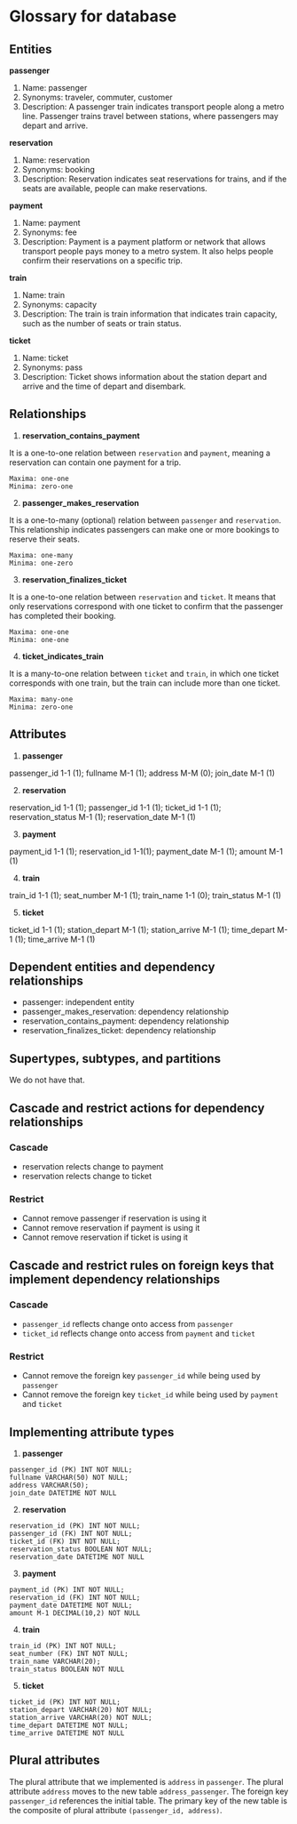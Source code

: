 # Glossary for database

## Entities

**passenger**

1. Name: passenger
2. Synonyms: traveler, commuter, customer
3. Description: A passenger train indicates transport people along a metro line. Passenger trains travel between stations, where passengers may depart and arrive.

**reservation**

1. Name: reservation
2. Synonyms: booking 
3. Description: Reservation indicates seat reservations for trains, and if the seats are available, people can make reservations.  

**payment**

1. Name: payment
2. Synonyms: fee
3. Description: Payment is a payment platform or network that allows transport people pays money to a metro system. It also helps people confirm their reservations on a specific trip. 

**train**

1. Name: train
2. Synonyms: capacity
3. Description: The train is train information that indicates train capacity, such as the number of seats or train status.

**ticket**

1. Name: ticket
2. Synonyms: pass 
3. Description: Ticket shows information about the station depart and arrive and the time of depart and disembark.

## Relationships

1. **reservation_contains_payment** 

It is a one-to-one relation between `reservation` and `payment`, meaning a reservation can contain one payment for a trip. 
```
Maxima: one-one
Minima: zero-one
```

2. **passenger_makes_reservation**

It is a one-to-many (optional) relation between `passenger` and `reservation`. This relationship indicates passengers can make one or more bookings to reserve their seats.
```
Maxima: one-many
Minima: one-zero
```

3. **reservation_finalizes_ticket**

It is a one-to-one relation between `reservation` and `ticket`. It means that only reservations correspond with one ticket to confirm that the passenger has completed their booking.
```
Maxima: one-one
Minima: one-one
```

4. **ticket_indicates_train**

It is a many-to-one relation between `ticket` and `train`, in which one ticket corresponds with one train, but the train can include more than one ticket. 
```
Maxima: many-one
Minima: zero-one
```

## Attributes

1. **passenger** 

passenger_id 1-1 (1);
fullname M-1 (1);
address M-M (0);
join_date M-1 (1)

2. **reservation** 

reservation_id 1-1 (1);
passenger_id 1-1 (1);
ticket_id 1-1 (1);
reservation_status M-1 (1);
reservation_date M-1 (1)

3. **payment** 

payment_id 1-1 (1); 
reservation_id 1-1(1); 
payment_date M-1 (1); 
amount M-1 (1)

4. **train** 

train_id 1-1 (1); 
seat_number M-1 (1); 
train_name 1-1 (0); 
train_status M-1 (1)

5. **ticket** 

ticket_id 1-1 (1);
station_depart M-1 (1); 
station_arrive M-1 (1); 
time_depart M-1 (1); 
time_arrive M-1 (1)

## Dependent entities and dependency relationships

- passenger: independent entity
- passenger_makes_reservation:  dependency relationship
- reservation_contains_payment: dependency relationship
- reservation_finalizes_ticket:  dependency relationship

## Supertypes, subtypes, and partitions

We do not have that.  

## Cascade and restrict actions for dependency relationships

### Cascade
- reservation relects change to payment 
- reservation relects change to ticket 
### Restrict 
- Cannot remove passenger if reservation is using it
- Cannot remove reservation if payment is using it
- Cannot remove reservation if ticket is using it

## Cascade and restrict rules on foreign keys that implement dependency relationships

### Cascade
- `passenger_id` reflects change onto access from `passenger`
- `ticket_id` reflects change onto access from `payment` and `ticket`
### Restrict 
- Cannot remove the foreign key `passenger_id` while being used by `passenger`
- Cannot remove the foreign key `ticket_id` while being used by `payment` and `ticket`

## Implementing attribute types


1. **passenger** 
```
passenger_id (PK) INT NOT NULL;
fullname VARCHAR(50) NOT NULL;
address VARCHAR(50);
join_date DATETIME NOT NULL
```

2. **reservation** 
```
reservation_id (PK) INT NOT NULL;
passenger_id (FK) INT NOT NULL;
ticket_id (FK) INT NOT NULL;
reservation_status BOOLEAN NOT NULL;
reservation_date DATETIME NOT NULL
```

3. **payment** 
```
payment_id (PK) INT NOT NULL; 
reservation_id (FK) INT NOT NULL; 
payment_date DATETIME NOT NULL; 
amount M-1 DECIMAL(10,2) NOT NULL
```

4. **train** 
```
train_id (PK) INT NOT NULL; 
seat_number (FK) INT NOT NULL; 
train_name VARCHAR(20); 
train_status BOOLEAN NOT NULL
```

5. **ticket** 
```
ticket_id (PK) INT NOT NULL;
station_depart VARCHAR(20) NOT NULL; 
station_arrive VARCHAR(20) NOT NULL; 
time_depart DATETIME NOT NULL; 
time_arrive DATETIME NOT NULL
```

## Plural attributes

The plural attribute that we implemented is `address` in `passenger`. 
The plural attribute `address` moves to the new table `address_passenger`. 
The foreign key `passenger_id` references the initial table.
The primary key of the new table is the composite of plural attribute `(passenger_id, address)`.


